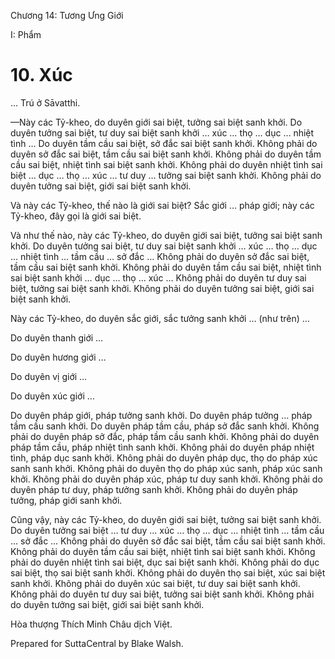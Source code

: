  

Chương 14: Tương Ưng Giới

I: Phẩm

# 10\. Xúc

… Trú ở Sāvatthi.

—Này các Tỷ-kheo, do duyên giới sai biệt, tưởng sai biệt sanh khởi. Do duyên tưởng sai biệt, tư duy sai biệt sanh khởi … xúc … thọ … dục … nhiệt tình … Do duyên tầm cầu sai biệt, sở đắc sai biệt sanh khởi. Không phải do duyên sở đắc sai biệt, tầm cầu sai biệt sanh khởi. Không phải do duyên tầm cầu sai biệt, nhiệt tình sai biệt sanh khởi. Không phải do duyên nhiệt tình sai biệt … dục … thọ … xúc … tư duy … tưởng sai biệt sanh khởi. Không phải do duyên tưởng sai biệt, giới sai biệt sanh khởi.

Và này các Tỷ-kheo, thế nào là giới sai biệt? Sắc giới … pháp giới; này các Tỷ-kheo, đây gọi là giới sai biệt.

Và như thế nào, này các Tỷ-kheo, do duyên giới sai biệt, tưởng sai biệt sanh khởi. Do duyên tưởng sai biệt, tư duy sai biệt sanh khởi … xúc … thọ … dục … nhiệt tình … tầm cầu … sở đắc … Không phải do duyên sở đắc sai biệt, tầm cầu sai biệt sanh khởi. Không phải do duyên tầm cầu sai biệt, nhiệt tình sai biệt sanh khởi … dục … thọ … xúc … Không phải do duyên tư duy sai biệt, tưởng sai biệt sanh khởi. Không phải do duyên tưởng sai biệt, giới sai biệt sanh khởi.

Này các Tỷ-kheo, do duyên sắc giới, sắc tưởng sanh khởi … (như trên) …

Do duyên thanh giới …

Do duyên hương giới …

Do duyên vị giới …

Do duyên xúc giới …

Do duyên pháp giới, pháp tưởng sanh khởi. Do duyên pháp tưởng … pháp tầm cầu sanh khởi. Do duyên pháp tầm cầu, pháp sở đắc sanh khởi. Không phải do duyên pháp sở đắc, pháp tầm cầu sanh khởi. Không phải do duyên pháp tầm cầu, pháp nhiệt tình sanh khởi. Không phải do duyên pháp nhiệt tình, pháp dục sanh khởi. Không phải do duyên pháp dục, thọ do pháp xúc sanh sanh khởi. Không phải do duyên thọ do pháp xúc sanh, pháp xúc sanh khởi. Không phải do duyên pháp xúc, pháp tư duy sanh khởi. Không phải do duyên pháp tư duy, pháp tưởng sanh khởi. Không phải do duyên pháp tưởng, pháp giới sanh khởi.

Cũng vậy, này các Tỷ-kheo, do duyên giới sai biệt, tưởng sai biệt sanh khởi. Do duyên tưởng sai biệt … tư duy … xúc … thọ … dục … nhiệt tình … tầm cầu … sở đắc … Không phải do duyên sở đắc sai biệt, tầm cầu sai biệt sanh khởi. Không phải do duyên tầm cầu sai biệt, nhiệt tình sai biệt sanh khởi. Không phải do duyên nhiệt tình sai biệt, dục sai biệt sanh khởi. Không phải do dục sai biệt, thọ sai biệt sanh khởi. Không phải do duyên thọ sai biệt, xúc sai biệt sanh khởi. Không phải do duyên xúc sai biệt, tư duy sai biệt sanh khởi. Không phải do duyên tư duy sai biệt, tưởng sai biệt sanh khởi. Không phải do duyên tưởng sai biệt, giới sai biệt sanh khởi.

Hòa thượng Thích Minh Châu dịch Việt.

Prepared for SuttaCentral by Blake Walsh.
